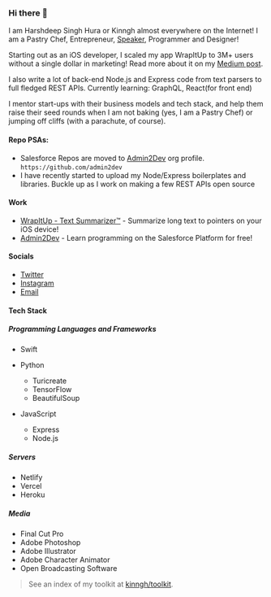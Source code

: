 ### Hi there 👋
I am Harshdeep Singh Hura or Kinngh almost everywhere on the Internet! I am a Pastry Chef, Entrepreneur, [Speaker](https://www.youtube.com/watch?v=ty-inz18kzQ), Programmer and Designer! 

Starting out as an iOS developer, I scaled my app WrapItUp to 3M+ users without a single dollar in marketing! Read more about it on my [Medium post](https://medium.com/@kinngh/refusing-20m-in-acquisition-1-5m-users-and-the-story-of-how-i-built-it-all-for-99-year-1351e624e62f?source=---------3------------------).

I also write a lot of back-end Node.js and Express code from text parsers to full fledged REST APIs. Currently learning: GraphQL, React(for front end)

I mentor start-ups with their business models and tech stack, and help them raise their seed rounds when I am not baking (yes, I am a Pastry Chef) or jumping off cliffs (with a parachute, of course).

#### Repo PSAs:

- Salesforce Repos are moved to [Admin2Dev](https://github.com/admin2dev) org profile. `https://github.com/admin2dev`
- I have recently started to upload my Node/Express boilerplates and libraries. Buckle up as I work on making a few REST APIs open source

#### Work
- [WrapItUp - Text Summarizer™](https://apps.apple.com/app/id1017676504) - Summarize long text to pointers on your iOS device!
- [Admin2Dev](https://admin2dev.com) - Learn programming on the Salesforce Platform for free!

#### Socials
- [Twitter](https://twitter.com/kinngh)
- [Instagram](https://instagram.com/kinngh)
- [Email](@mailto:harshdeephura@heuramedia.com)

#### Tech Stack
##### Programming Languages and Frameworks
- Swift

- Python
  - Turicreate
  - TensorFlow
  - BeautifulSoup

- JavaScript
  - Express
  - Node.js
  
##### Servers
- Netlify
- Vercel
- Heroku

##### Media
- Final Cut Pro
- Adobe Photoshop
- Adobe Illustrator
- Adobe Character Animator
- Open Broadcasting Software

> See an index of my toolkit at [kinngh/toolkit](https://github.com/kinngh/toolkit).
